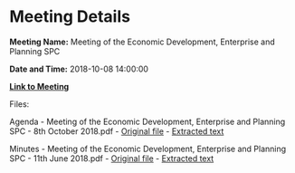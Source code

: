 # Meeting Details

**Meeting Name:** Meeting of the Economic Development, Enterprise and Planning SPC

**Date and Time:** 2018-10-08 14:00:00

**[Link to Meeting](https://www.limerick.ie/council/whats-on/meeting-economic-development-enterprise-and-planning-spc-10)**

Files: 

Agenda - Meeting of the Economic Development, Enterprise and Planning SPC - 8th October 2018.pdf - [Original file](https://www.limerick.ie/sites/default/files/media/documents/2018-10/Agenda%20of%20SPC%208th%20of%20October%202018.pdf) - [Extracted text](./Agenda%20-%C2%A0Meeting%20of%20the%20Economic%20Development%2C%20Enterprise%20and%20Planning%20SPC%20-%208th%20October%202018.md)

Minutes - Meeting of the Economic Development, Enterprise and Planning SPC - 11th June 2018.pdf - [Original file](https://www.limerick.ie/sites/default/files/media/documents/2018-10/Minutes%20of%20SPC%2011th%20June%202018.pdf) - [Extracted text](./Minutes%20-%C2%A0Meeting%20of%20the%20Economic%20Development%2C%20Enterprise%20and%20Planning%20SPC%20-%2011th%20June%202018.md)

